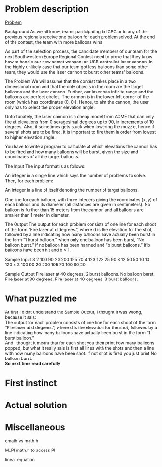 # Problem description

[Problem](https://onlinejudge.inf.um.es/~mooshak/cgi-bin/execute/4089216289152026)

Background
As we all know, teams participating in ICPC or in any of the previous regionals receive one balloon for each problem solved. At the end of the contest, the team with more balloons wins.

As part of the selection process, the candidate members of our team for the next Southwestern Europe Regional Contest need to prove that they know how to handle our new secret weapon: an USB controlled laser cannon. In the highly unlikely case that our team got less balloons than some other team, they would use the laser cannon to burst other teams' balloons.

The Problem
We will assume that the contest takes place in a two dimensional room and that the only objects in the room are the target balloons and the laser cannon. Further, our laser has infinite range and the balloons are perfect circles. The cannon is in the lower left corner of the room (which has coordinates (0, 0)). Hence, to aim the cannon, the user only has to select the proper elevation angle.

Unfortunately, the laser cannon is a cheap model from ACME that can only fire at elevations from 0 sexagesimal degrees up to 90, in increments of 10 degrees. Also, it sometimes gets stuck when lowering the muzzle, hence if several shots are to be fired, it is important to fire them in order from lowest to higher elevation angle.

You have to write a program to calculate at which elevations the cannon has to be fired and how many balloons will be burst, given the size and coordinates of all the target balloons.

The Input
The input format is as follows:

An integer in a single line which says the number of problems to solve. Then, for each problem:

An integer in a line of itself denoting the number of target balloons.

One line for each balloon, with three integers giving the coordinates (x, y) of each balloon and its diameter (all distances are given in centimeters). No balloon is further than 15 meters from the cannon and all balloons are smaller than 1 meter in diameter.

The Output
The output for each problem consists of one line for each shoot of the form “Fire laser at d degrees.”, where d is the elevation for the shot, followed by a line indicating how many balloons have actually been burst in the form “1 burst balloon.” when only one balloon has been burst, “No balloon burst.” if no balloon has been harmed and “b burst balloons.” if b balloons have been hit and b > 1.


Sample Input
3
2
100 90 20
200 195 70
4
123 123 25
90 8 12
50 50 10
10 120 4
3
100 90 20
200 195 70
100 60 20

Sample Output
Fire laser at 40 degrees.
2 burst balloons.
No balloon burst.
Fire laser at 30 degrees.
Fire laser at 40 degrees.
3 burst balloons.


# What puzzled me

At first I didnt understand the Sample Output, I thought it was wrong, because it sais:\
The output for each problem consists of one line for each shoot of the form “Fire laser at d degrees.”, where d is the elevation for the shot, followed by a line indicating how many balloons have actually been burst in the form “1 burst balloon.”\
And I thought it meant that for each shot you then print how many balloons popped, but what it really sais is first all lines with the shots and then a line with how many balloons have been shot. If not shot is fired you just print No balloon burst.\
**So next time read carefully**

# First instinct



# Actual solution


# Miscellaneous

cmath vs math.h

M_PI math.h to access PI

linear equation